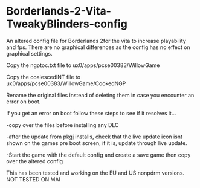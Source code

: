 # Borderlands-2-Vita-TweakyBlinders-config
 An altered config file for Borderlands 2for the vita to increase playability and fps. There are no graphical differences as the config has no effect on graphical settings.

Copy the ngptoc.txt file to ux0/apps/pcse00383/WillowGame

Copy the coalescedINT file to ux0/apps/pcse00383/WillowGame/CookedNGP

Rename the original files instead of deleting them in case you encounter an error on boot.


If you get an error on boot follow these steps to see if it resolves it...

-copy over the files before installing any DLC

-after the update from pkgj installs, check that the live update icon isnt shown on the games pre boot screen,
if it is, update through live update.

-Start the game with the default config and create a save game then copy over the altered config


This has been tested and working on the EU and US nonpdrm versions. NOT TESTED ON MAI
 
